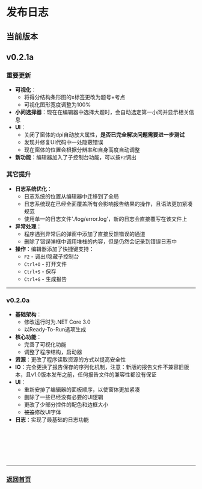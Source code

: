 # 发布日志
## 当前版本
## v0.2.1a
### 重要更新
* **可视化**：
    * 将得分结构条形图的x标签更改为题号+考点
    * 可视化图形宽度调整为100%
* **小问选择器**：现在在编辑器中选择大题时，会自动选定第一小问并显示相关信息
* **UI**：
    * 关闭了窗体的dpi自动放大属性，**是否已完全解决问题需要进一步测试**
    * 发现并修复UI代码中一处隐蔽错误
    * 现在窗体的位置会根据分辨率和自身高度自动调整
* **新功能**：编辑器加入了子控制台功能，可以按`F2`调出

### 其它提升
* **日志系统优化**：
    * 日志系统的位置从编辑器中迁移到了全局
    * 日志系统现在已经全面覆盖所有会影响报告结果的操作，且语法更加紧凑规范
    * 使用单一的日志文件'./log/error.log'，新的日志会直接覆写在该文件上
* **异常处理**：
    * 程序遇到异常后的弹窗中添加了直接反馈错误的通道
    * 删除了错误弹框中调用堆栈的内容，但是仍然会记录到错误日志中
* **操作**：编辑器添加了快捷键支持：
    * `F2` - 调出/隐藏子控制台
    * `Ctrl+O` - 打开文件
    * `Ctrl+S` - 保存
    * `Ctrl+G` - 生成报告

<hr>

### v0.2.0a
* **基础架构**：
    * 修改运行时为.NET Core 3.0
    * 以Ready-To-Run选项生成
* **核心功能**：
    * 完善了可视化功能
    * 调整了程序结构，启动器
* **资源**：更改了程序读取资源的方式以提高安全性
* **IO**：完全更换了报告保存的序列化机制，注意：新版的报告文件不兼容旧版本，且v1.0版本发布之前，任何报告文件的兼容性都没有保证
* **UI**：
    * 重新安排了编辑器的面板顺序，以使窗体更加紧凑
    * 删除了一些已经没有必要的UI逻辑
    * 更改了少部分控件的配色和边框大小
    * ~~被迫~~修改UI字体
* **日志**：实现了最基础的日志功能

<br><br><br><br><br>
<hr>

### [返回首页](./index.md)